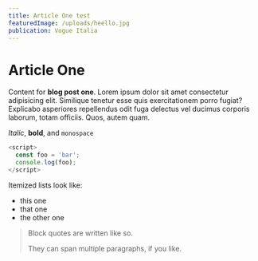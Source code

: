 ```yaml
---
title: Article One test
featuredImage: /uploads/heello.jpg
publication: Vogue Italia
---
```


# Article One

Content for **blog post one**. Lorem ipsum dolor sit amet consectetur adipisicing elit. Similique tenetur esse quis exercitationem porro fugiat? Explicabo asperiores repellendus odit fuga delectus vel ducimus corporis laborum, totam officiis. Quos, autem quam.

*Italic*, **bold**, and `monospace`

```js
<script>
  const foo = 'bar';
  console.log(foo);
</script>

```

Itemized lists look like:

  * this one
  * that one
  * the other one

> Block quotes are
> written like so.
>
> They can span multiple paragraphs,
> if you like.